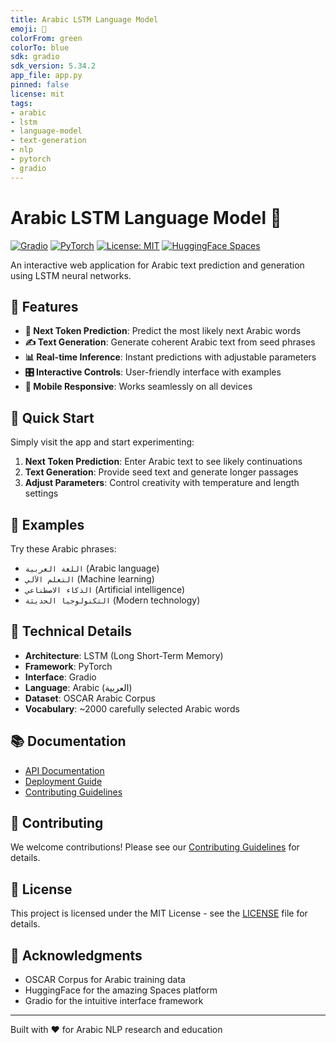 ```yaml
---
title: Arabic LSTM Language Model
emoji: 🤖
colorFrom: green
colorTo: blue
sdk: gradio
sdk_version: 5.34.2
app_file: app.py
pinned: false
license: mit
tags:
- arabic
- lstm
- language-model
- text-generation
- nlp
- pytorch
- gradio
---
```


# Arabic LSTM Language Model 🤖

[![Gradio](https://img.shields.io/badge/Gradio-Interface-orange)](https://gradio.app/)
[![PyTorch](https://img.shields.io/badge/PyTorch-Model-red)](https://pytorch.org/)
[![License: MIT](https://img.shields.io/badge/License-MIT-yellow.svg)](https://opensource.org/licenses/MIT)
[![HuggingFace Spaces](https://img.shields.io/badge/🤗-Spaces-blue)](https://huggingface.co/spaces)

An interactive web application for Arabic text prediction and generation using LSTM neural networks.

## 🌟 Features

- **🔮 Next Token Prediction**: Predict the most likely next Arabic words
- **✍️ Text Generation**: Generate coherent Arabic text from seed phrases
- **📊 Real-time Inference**: Instant predictions with adjustable parameters
- **🎛️ Interactive Controls**: User-friendly interface with examples
- **📱 Mobile Responsive**: Works seamlessly on all devices

## 🚀 Quick Start

Simply visit the app and start experimenting:

1. **Next Token Prediction**: Enter Arabic text to see likely continuations
2. **Text Generation**: Provide seed text and generate longer passages
3. **Adjust Parameters**: Control creativity with temperature and length settings

## 📖 Examples

Try these Arabic phrases:
- `اللغة العربية` (Arabic language)
- `التعلم الآلي` (Machine learning)
- `الذكاء الاصطناعي` (Artificial intelligence)
- `التكنولوجيا الحديثة` (Modern technology)

## 🔧 Technical Details

- **Architecture**: LSTM (Long Short-Term Memory)
- **Framework**: PyTorch
- **Interface**: Gradio
- **Language**: Arabic (العربية)
- **Dataset**: OSCAR Arabic Corpus
- **Vocabulary**: ~2000 carefully selected Arabic words

## 📚 Documentation

- [API Documentation](./docs/API.md)
- [Deployment Guide](./docs/DEPLOYMENT.md)
- [Contributing Guidelines](./docs/CONTRIBUTING.md)

## 🤝 Contributing

We welcome contributions! Please see our [Contributing Guidelines](./docs/CONTRIBUTING.md) for details.

## 📄 License

This project is licensed under the MIT License - see the [LICENSE](LICENSE) file for details.

## 🙏 Acknowledgments

- OSCAR Corpus for Arabic training data
- HuggingFace for the amazing Spaces platform
- Gradio for the intuitive interface framework

---

Built with ❤️ for Arabic NLP research and education
